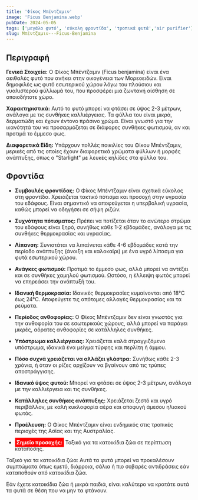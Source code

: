 ```yaml
---
title: 'Φίκος Μπέντζαμιν'
image: 'Ficus Benjamina.webp'
pubDate: 2024-05-05
tags: ['μεγάλο φυτό', 'εύκολη φροντίδα', 'τροπικά φυτά','air purifier']
slug: Μπέντζαμιν---Ficus-Benjamina
---
```


**Περιγραφή**
----------------
**Γενικά Στοιχεία:**
Ο Φίκος Μπέντζαμιν (Ficus benjamina) είναι ένα αειθαλές φυτό που ανήκει στην οικογένεια των Μορεοειδών. Είναι δημοφιλές ως φυτό εσωτερικού χώρου λόγω του πλούσιου και γυαλιστερού φύλλωμά του, που προσφέρει μια ζωντανή αίσθηση σε οποιοδήποτε χώρο.

**Χαρακτηριστικά:**
Αυτό το φυτό μπορεί να φτάσει σε ύψος 2-3 μέτρων, ανάλογα με τις συνθήκες καλλιέργειας. Τα φύλλα του είναι μικρά, δερματώδη και έχουν έντονο πράσινο χρώμα. Είναι γνωστό για την ικανότητά του να προσαρμόζεται σε διάφορες συνθήκες φωτισμού, αν και προτιμά το έμμεσο φως.

**Διαφορετικά Είδη:**
Υπάρχουν πολλές ποικιλίες του Φίκου Μπέντζαμιν, μερικές από τις οποίες έχουν διαφορετικά χρώματα φύλλων ή μορφές ανάπτυξης, όπως ο "Starlight" με λευκές κηλίδες στα φύλλα του.

**Φροντίδα**
--------------

* **Συμβουλές φροντίδας:** Ο Φίκος Μπέντζαμιν είναι σχετικά εύκολος στη φροντίδα. Χρειάζεται τακτικό πότισμα και προσοχή στην υγρασία του εδάφους. Είναι σημαντικό να αποφεύγεται η υπερβολική υγρασία, καθώς μπορεί να οδηγήσει σε σήψη ριζών.

* **Συχνότητα πότισματος:** Πρέπει να ποτίζεται όταν το ανώτερο στρώμα του εδάφους είναι ξηρό, συνήθως κάθε 1-2 εβδομάδες, ανάλογα με τις συνθήκες θερμοκρασίας και υγρασίας.

* **Λίπανση:** Συνιστάται να λιπαίνεται κάθε 4-6 εβδομάδες κατά την περίοδο ανάπτυξης (άνοιξη και καλοκαίρι) με ένα υγρό λίπασμα για φυτά εσωτερικού χώρου.

* **Ανάγκες φωτισμού:** Προτιμά το έμμεσο φως, αλλά μπορεί να αντέξει και σε συνθήκες χαμηλού φωτισμού. Ωστόσο, η έλλειψη φωτός μπορεί να επηρεάσει την ανάπτυξή του.

* **Ιδανική θερμοκρασία:** Ιδανικές θερμοκρασίες κυμαίνονται από 18°C έως 24°C. Αποφεύγετε τις απότομες αλλαγές θερμοκρασίας και τα ρεύματα.

* **Περίοδος ανθοφορίας:** Ο Φίκος Μπέντζαμιν δεν είναι γνωστός για την ανθοφορία του σε εσωτερικούς χώρους, αλλά μπορεί να παράγει μικρές, αόρατες ανθοφορίες σε κατάλληλες συνθήκες.

* **Υπόστρωμα καλλιέργειας:** Χρειάζεται καλά στραγγιζόμενο υπόστρωμα, ιδανικά ένα μείγμα τύρφης και περλίτη ή άμμου.

* **Πόσο συχνά χρειάζεται να αλλάζει γλάστρα:** Συνήθως κάθε 2-3 χρόνια, ή όταν οι ρίζες αρχίζουν να βγαίνουν από τις τρύπες αποστράγγισης.

* **Ιδανικό ύψος φυτού:** Μπορεί να φτάσει σε ύψος 2-3 μέτρων, ανάλογα με την καλλιέργεια και τις συνθήκες.

* **Κατάλληλες συνθήκες ανάπτυξης:** Χρειάζεται ζεστό και υγρό περιβάλλον, με καλή κυκλοφορία αέρα και αποφυγή άμεσου ηλιακού φωτός.

* **Προέλευση:** Ο Φίκος Μπέντζαμιν είναι ενδημικός στις τροπικές περιοχές της Ασίας και της Αυστραλίας.

* **<mark style="background: red; color:white; padding:0.25rem">Σημείο προσοχής:</mark>**
Τοξικό για τα κατοικίδια ζώα σε περίπτωση κατάποσης.

Τοξικό για τα κατοικίδια ζώα: Αυτά τα φυτά μπορεί να προκαλέσουν συμπτώματα όπως εμετό, διάρροια, σάλια ή πιο σοβαρές αντιδράσεις εάν καταποθούν από κατοικίδια ζώα.

Εάν έχετε κατοικίδια ζώα ή μικρά παιδιά, είναι καλύτερο να κρατάτε αυτά τα φυτά σε θέση που να μην τα φτάνουν.
